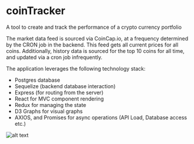 # coinTracker
A tool to create and track the performance of a crypto currency portfolio

The market data feed is sourced via CoinCap.io, at a frequency determined by the CRON job in the backend. This feed gets all current prices for all coins. Additionally, history data is sourced for the top 10 coins for all time, and updated via a cron job infrequently.

The application leverages the following technology stack:
- Postgres database
- Sequelize (backend database interaction)
- Express (for routing from the server)
- React for MVC component rendering
- Redux for managing the state
- D3 Graphs for visual graphs
- AXIOS, and Promises for async operations (API Load, Database access etc.)

![alt text](http://sodhi.org/images/COINTRACKER.gif)

